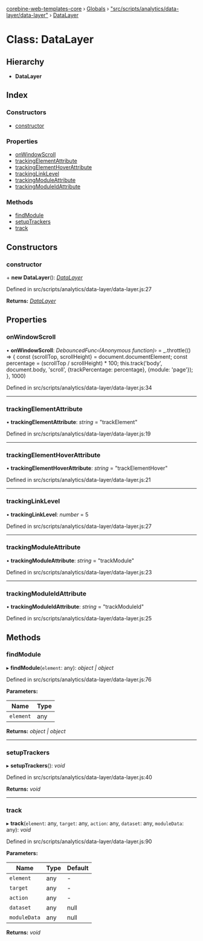 [corebine-web-templates-core](../README.md) › [Globals](../globals.md) › ["src/scripts/analytics/data-layer/data-layer"](../modules/_src_scripts_analytics_data_layer_data_layer_.md) › [DataLayer](_src_scripts_analytics_data_layer_data_layer_.datalayer.md)

# Class: DataLayer

## Hierarchy

* **DataLayer**

## Index

### Constructors

* [constructor](_src_scripts_analytics_data_layer_data_layer_.datalayer.md#constructor)

### Properties

* [onWindowScroll](_src_scripts_analytics_data_layer_data_layer_.datalayer.md#onwindowscroll)
* [trackingElementAttribute](_src_scripts_analytics_data_layer_data_layer_.datalayer.md#trackingelementattribute)
* [trackingElementHoverAttribute](_src_scripts_analytics_data_layer_data_layer_.datalayer.md#trackingelementhoverattribute)
* [trackingLinkLevel](_src_scripts_analytics_data_layer_data_layer_.datalayer.md#trackinglinklevel)
* [trackingModuleAttribute](_src_scripts_analytics_data_layer_data_layer_.datalayer.md#trackingmoduleattribute)
* [trackingModuleIdAttribute](_src_scripts_analytics_data_layer_data_layer_.datalayer.md#trackingmoduleidattribute)

### Methods

* [findModule](_src_scripts_analytics_data_layer_data_layer_.datalayer.md#findmodule)
* [setupTrackers](_src_scripts_analytics_data_layer_data_layer_.datalayer.md#setuptrackers)
* [track](_src_scripts_analytics_data_layer_data_layer_.datalayer.md#track)

## Constructors

###  constructor

\+ **new DataLayer**(): *[DataLayer](_src_scripts_analytics_data_layer_data_layer_.datalayer.md)*

Defined in src/scripts/analytics/data-layer/data-layer.js:27

**Returns:** *[DataLayer](_src_scripts_analytics_data_layer_data_layer_.datalayer.md)*

## Properties

###  onWindowScroll

• **onWindowScroll**: *DebouncedFunc‹(Anonymous function)›* = _.throttle(() => {
        const {scrollTop, scrollHeight} = document.documentElement;
        const percentage = (scrollTop / scrollHeight) * 100;
        this.track('body', document.body, 'scroll', {trackPercentage: percentage}, {module: 'page'});
    }, 1000)

Defined in src/scripts/analytics/data-layer/data-layer.js:34

___

###  trackingElementAttribute

• **trackingElementAttribute**: *string* = "trackElement"

Defined in src/scripts/analytics/data-layer/data-layer.js:19

___

###  trackingElementHoverAttribute

• **trackingElementHoverAttribute**: *string* = "trackElementHover"

Defined in src/scripts/analytics/data-layer/data-layer.js:21

___

###  trackingLinkLevel

• **trackingLinkLevel**: *number* = 5

Defined in src/scripts/analytics/data-layer/data-layer.js:27

___

###  trackingModuleAttribute

• **trackingModuleAttribute**: *string* = "trackModule"

Defined in src/scripts/analytics/data-layer/data-layer.js:23

___

###  trackingModuleIdAttribute

• **trackingModuleIdAttribute**: *string* = "trackModuleId"

Defined in src/scripts/analytics/data-layer/data-layer.js:25

## Methods

###  findModule

▸ **findModule**(`element`: any): *object | object*

Defined in src/scripts/analytics/data-layer/data-layer.js:76

**Parameters:**

Name | Type |
------ | ------ |
`element` | any |

**Returns:** *object | object*

___

###  setupTrackers

▸ **setupTrackers**(): *void*

Defined in src/scripts/analytics/data-layer/data-layer.js:40

**Returns:** *void*

___

###  track

▸ **track**(`element`: any, `target`: any, `action`: any, `dataset`: any, `moduleData`: any): *void*

Defined in src/scripts/analytics/data-layer/data-layer.js:90

**Parameters:**

Name | Type | Default |
------ | ------ | ------ |
`element` | any | - |
`target` | any | - |
`action` | any | - |
`dataset` | any | null |
`moduleData` | any | null |

**Returns:** *void*
